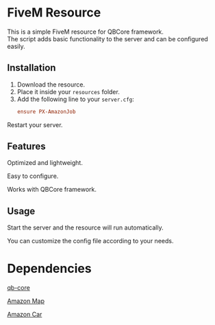# FiveM Resource

This is a simple FiveM resource for QBCore framework.  
The script adds basic functionality to the server and can be configured easily.

## Installation

1. Download the resource.  
2. Place it inside your `resources` folder.  
3. Add the following line to your `server.cfg`:
   ```cfg
   ensure PX-AmazonJob
Restart your server.

## Features
Optimized and lightweight.

Easy to configure.

Works with QBCore framework.

## Usage
Start the server and the resource will run automatically.

You can customize the config file according to your needs.

# Dependencies
[qb-core](https://github.com/qbcore-framework/qb-core)

[Amazon Map](https://www.gta5-mods.com/misc/amazon-warehouse-retexture-sp-fivem-ready-davdd)

[Amazon Car](https://www.gta5-mods.com/vehicles/amazon-eav-add-on-fivem)
